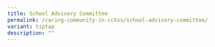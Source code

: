 ```yaml
---
title: School Advisory Committee
permalink: /caring-community-in-cckss/school-advisory-committee/
variant: tiptap
description: ""
---
```

